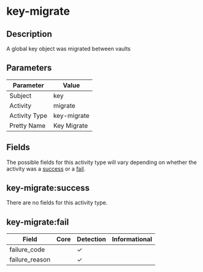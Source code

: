 key-migrate
===========

Description
-----------
A global key object was migrated between vaults

Parameters
----------
| Parameter     | Value       |
| ------------- | ----------- |
| Subject       | key         |
| Activity      | migrate     |
| Activity Type | key-migrate |
| Pretty Name   | Key Migrate |


Fields
------

The possible fields for this activity type will vary depending on whether the activity was a [success](#key-migratesuccess) or a [fail](#key-migratefail).


key-migrate:success
-------------------

There are no fields for this activity type.


key-migrate:fail
----------------

| Field          | Core | Detection | Informational |
| -------------- | ---- | --------- | ------------- |
| failure_code   |      | &#10003;  |               |
| failure_reason |      | &#10003;  |               |